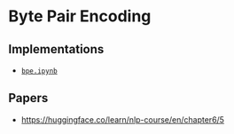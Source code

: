 
# Byte Pair Encoding

## Implementations

- <a target="_blank" href="https://github.com/xnought/paper-implement/blob/main/bpe/bpe.ipynb"><code>bpe.ipynb</code></a>

## Papers

- https://huggingface.co/learn/nlp-course/en/chapter6/5